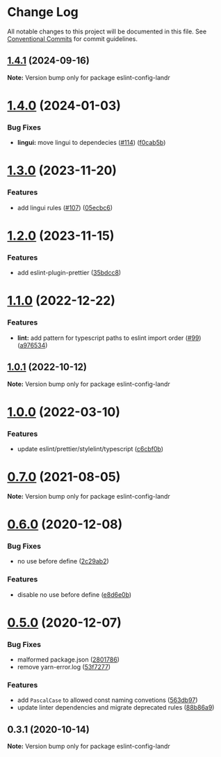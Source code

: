 # Change Log

All notable changes to this project will be documented in this file.
See [Conventional Commits](https://conventionalcommits.org) for commit guidelines.

## [1.4.1](https://github.com/LandrAudio/linting-and-formatting/compare/eslint-config-landr@1.4.0...eslint-config-landr@1.4.1) (2024-09-16)

**Note:** Version bump only for package eslint-config-landr





# [1.4.0](https://github.com/LandrAudio/linting-and-formatting/compare/eslint-config-landr@1.3.0...eslint-config-landr@1.4.0) (2024-01-03)


### Bug Fixes

* **lingui:** move lingui to dependecies ([#114](https://github.com/LandrAudio/linting-and-formatting/issues/114)) ([f0cab5b](https://github.com/LandrAudio/linting-and-formatting/commit/f0cab5b7db27f8ef378798b4583e143fdd97f8fc))





# [1.3.0](https://github.com/LandrAudio/linting-and-formatting/compare/eslint-config-landr@1.2.0...eslint-config-landr@1.3.0) (2023-11-20)


### Features

* add lingui rules ([#107](https://github.com/LandrAudio/linting-and-formatting/issues/107)) ([05ecbc6](https://github.com/LandrAudio/linting-and-formatting/commit/05ecbc633cd43b740e8ca092dd23a4667c39c198))





# [1.2.0](https://github.com/Mixgenius/linting-and-formatting/compare/eslint-config-landr@1.1.0...eslint-config-landr@1.2.0) (2023-11-15)


### Features

* add eslint-plugin-prettier ([35bdcc8](https://github.com/Mixgenius/linting-and-formatting/commit/35bdcc82510f447721e98de3772b0fa4c5db59e4))





# [1.1.0](https://github.com/Mixgenius/linting-and-formatting/compare/eslint-config-landr@1.0.1...eslint-config-landr@1.1.0) (2022-12-22)


### Features

* **lint:** add pattern for typescript paths to eslint import order ([#99](https://github.com/Mixgenius/linting-and-formatting/issues/99)) ([a976534](https://github.com/Mixgenius/linting-and-formatting/commit/a9765346d84bf7ce63f3968121a0344942c93ff4))





## [1.0.1](https://github.com/Mixgenius/linting-and-formatting/compare/eslint-config-landr@1.0.0...eslint-config-landr@1.0.1) (2022-10-12)

**Note:** Version bump only for package eslint-config-landr





# [1.0.0](https://github.com/Mixgenius/linting-and-formatting/compare/eslint-config-landr@0.7.0...eslint-config-landr@1.0.0) (2022-03-10)


### Features

* update eslint/prettier/stylelint/typescript ([c6cbf0b](https://github.com/Mixgenius/linting-and-formatting/commit/c6cbf0b4714e06f18afddd8a37acc7ad195a7834))





# [0.7.0](https://github.com/Mixgenius/linting-and-formatting/tree/master/eslint-config-landr/compare/eslint-config-landr@0.6.0...eslint-config-landr@0.7.0) (2021-08-05)

**Note:** Version bump only for package eslint-config-landr





# [0.6.0](https://github.com/Mixgenius/linting-and-formatting/tree/master/eslint-config-landr/compare/eslint-config-landr@0.5.0...eslint-config-landr@0.6.0) (2020-12-08)


### Bug Fixes

* no use before define ([2c29ab2](https://github.com/Mixgenius/linting-and-formatting/tree/master/eslint-config-landr/commit/2c29ab2b0db7981fbd961466276c3282df8c75c4))


### Features

* disable no use before define ([e8d6e0b](https://github.com/Mixgenius/linting-and-formatting/tree/master/eslint-config-landr/commit/e8d6e0b16846d5ed08f6475138302d5ccfa65243))





# [0.5.0](https://github.com/Mixgenius/linting-and-formatting/tree/master/eslint-config-landr/compare/eslint-config-landr@0.4.0...eslint-config-landr@0.5.0) (2020-12-07)


### Bug Fixes

* malformed package.json ([2801786](https://github.com/Mixgenius/linting-and-formatting/tree/master/eslint-config-landr/commit/28017863da96986f6df560fe0d8582626a415f8c))
* remove yarn-error.log ([53f7277](https://github.com/Mixgenius/linting-and-formatting/tree/master/eslint-config-landr/commit/53f7277bcc694af7f3a5fa7d4510b3f9c57605f2))


### Features

* add `PascalCase` to allowed const naming convetions ([563db97](https://github.com/Mixgenius/linting-and-formatting/tree/master/eslint-config-landr/commit/563db974dc94703dbf048d7ea325107ddc3f5dcc))
* update linter dependencies and migrate deprecated rules ([88b86a9](https://github.com/Mixgenius/linting-and-formatting/tree/master/eslint-config-landr/commit/88b86a910ae490164bab50365a83cebb7d5d9c8a))





## 0.3.1 (2020-10-14)

**Note:** Version bump only for package eslint-config-landr
